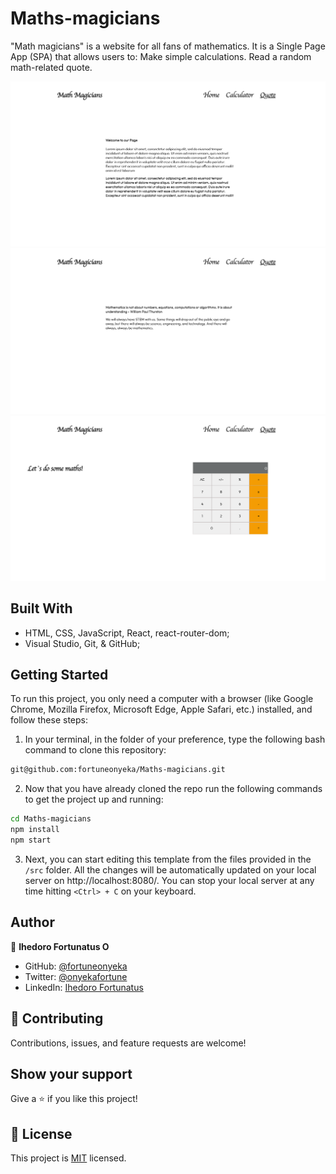 # Maths-magicians
"Math magicians" is a website for all fans of mathematics. It is a Single Page App (SPA) that allows users to:  Make simple calculations. Read a random math-related quote.

![Screenshot](./images/Math-Magician-home.png)
![Screenshot](./images/Math-Magician-quotes.png)
![Screenshot](./images/Math-Magician-calc.png)

## Built With

- HTML, CSS, JavaScript, React, react-router-dom;
- Visual Studio, Git, & GitHub;

## Getting Started

To run this project, you only need a computer with a browser (like Google Chrome, Mozilla Firefox, Microsoft Edge, Apple Safari, etc.) installed, and follow these steps:

1. In your terminal, in the folder of your preference, type the following bash command to clone this repository:

```sh
git@github.com:fortuneonyeka/Maths-magicians.git
```

2. Now that you have already cloned the repo run the following commands to get the project up and running:
```sh
cd Maths-magicians
npm install
npm start
```

3. Next, you can start editing this template from the files provided in the `/src` folder. All the changes will be automatically updated on your local server on http://localhost:8080/. You can stop your local server at any time hitting `<Ctrl> + C` on your keyboard.

## Author

👤 **Ihedoro Fortunatus O**

- GitHub: [@fortuneonyeka](https://github.com/fortuneonyeka)
- Twitter: [@onyekafortune](https://twitter.com/onyekafortune)
- LinkedIn: [Ihedoro Fortunatus](https://www.linkedin.com/in/fortunatus-ihedoro/)

## 🤝 Contributing

Contributions, issues, and feature requests are welcome!

## Show your support

Give a ⭐️ if you like this project!

## 📝 License

This project is [MIT](./LICENSE) licensed.
